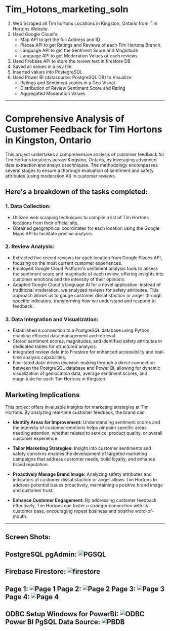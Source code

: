 # Tim_Hotons_marketing_soln


 1. Web Scraped all Tim hortons Locations in Kingston, Ontario from Tim Hortons Website.
 2. Used Google Cloud's:
    - Map API to get the full Address and ID 
    - Places API to get Ratings and Reviews of each Tim Hortons Branch.
    - Language API to get the Sentment Score and Magnitude
    - Language API to get Moderation Values of each reviews.
1. Used firebase API to store the review text in firestore DB
2. Saved all values in a csv file
 3. Inserted values into PostegreSQL
  4. Used Power BI (datasource: PostgreSQL DB) to Visualize:
     - Ratings and Sentiment scores in a Geo Visual.
     - Distribution of Review Sentiment Score and Rating
     - Aggregated Moderation Values.  
---
# Comprehensive Analysis of Customer Feedback for Tim Hortons in Kingston, Ontario

This project undertakes a comprehensive analysis of customer feedback for Tim Hortons locations across Kingston, Ontario, by leveraging advanced data extraction and analysis techniques. The methodology encompasses several stages to ensure a thorough evaluation of sentiment and safety attributes (using moderation AI) in customer reviews.

## Here's a breakdown of the tasks completed:

### 1. Data Collection:
- Utilized web scraping techniques to compile a list of Tim Hortons locations from their official site.
- Obtained geographical coordinates for each location using the Google Maps API to facilitate precise analysis.

### 2. Review Analysis:
- Extracted five recent reviews for each location from Google Places API, focusing on the most current customer experiences.
- Employed Google Cloud Platform's sentiment analysis tools to assess the sentiment score and magnitude of each review, offering insights into customer emotions and the intensity of their opinions.
- Adapted Google Cloud's language AI for a novel application: instead of traditional moderation, we analyzed reviews for safety attributes. This approach allows us to gauge customer dissatisfaction or anger through specific indicators, transforming how we understand and respond to feedback.

### 3. Data Integration and Visualization:
- Established a connection to a PostgreSQL database using Python, enabling efficient data management and retrieval.
- Stored sentiment scores, magnitudes, and identified safety attributes in dedicated tables for structured analysis.
- Integrated review data into Firestore for enhanced accessibility and real-time analysis capabilities.
- Facilitated data-driven decision-making through a direct connection between the PostgreSQL database and Power BI, allowing for dynamic visualization of geolocation data, average sentiment scores, and magnitude for each Tim Hortons in Kingston.

## Marketing Implications

This project offers invaluable insights for marketing strategies at Tim Hortons. By analyzing real-time customer feedback, the brand can:

- **Identify Areas for Improvement:** Understanding sentiment scores and the intensity of customer emotions helps pinpoint specific areas needing attention, whether related to service, product quality, or overall customer experience.

- **Tailor Marketing Strategies:** Insight into customer sentiments and safety concerns enables the development of targeted marketing campaigns that address customer needs, build loyalty, and enhance brand reputation.

- **Proactively Manage Brand Image:** Analyzing safety attributes and indicators of customer dissatisfaction or anger allows Tim Hortons to address potential issues proactively, maintaining a positive brand image and customer trust.

- **Enhance Customer Engagement:** By addressing customer feedback effectively, Tim Hortons can foster a stronger connection with its customer base, encouraging repeat business and positive word-of-mouth.

---
## Screen Shots: 
PostgreSQL pgAdmin:
![PGSQL](./pgadmn1.png)
---
Firebase Firestore:
![firestore](./firebase.png)
---
Page 1: 
![Page 1](./pb2.png)
Page 2:
![Page 2](./pb4.png)
Page 3:
![Page 3](./pb5.png)
Page 4:
![Page 4](./pb3.png)
---
ODBC Setup Windows for PowerBI: 
![ODBC](./odbc1.png)
Power BI PgSQL Data Source:
![PBDB](./pb1.png)
---